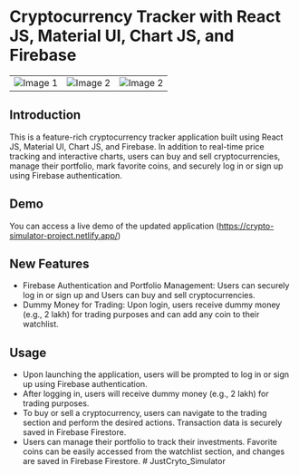 # Cryptocurrency Tracker with React JS, Material UI, Chart JS, and Firebase

<table>
  <tr>
    <td align="left"><img src="https://github.com/raushan6760/Crypto-Simulator/assets/101269000/31c83e1f-36be-47d3-9028-f0ae8df5e2ef" alt="Image 1"></td>
    <td align="right"><img src="https://github.com/raushan6760/Crypto-Simulator/assets/101269000/aef434bd-62ab-4b18-aca6-40b6fb624c4e" alt="Image 2"></td>
    <td align="right"><img src="https://github.com/raushan6760/Crypto-Simulator/assets/101269000/5d83979e-31da-4939-a923-bbe195267dec" alt="Image 2"></td>
  </tr>
</table>

## Introduction

This is a feature-rich cryptocurrency tracker application built using React JS, Material UI, Chart JS, and Firebase. In addition to real-time price tracking and interactive charts, users can buy and sell cryptocurrencies, manage their portfolio, mark favorite coins, and securely log in or sign up using Firebase authentication.

## Demo

You can access a live demo of the updated application (https://crypto-simulator-project.netlify.app/)

## New Features

- Firebase Authentication and Portfolio Management:  Users can securely log in or sign up and Users can buy and sell cryptocurrencies.
- Dummy Money for Trading: Upon login, users receive dummy money (e.g., 2 lakh) for trading purposes and can add any coin to their watchlist.

## Usage

- Upon launching the application, users will be prompted to log in or sign up using Firebase authentication.
- After logging in, users will receive dummy money (e.g., 2 lakh) for trading purposes.
- To buy or sell a cryptocurrency, users can navigate to the trading section and perform the desired actions. Transaction data is securely saved in Firebase Firestore.
- Users can manage their portfolio to track their investments. Favorite coins can be easily accessed from the watchlist section, and changes are saved in Firebase Firestore.
#   J u s t C r y t o _ S i m u l a t o r  
 